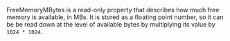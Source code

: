 FreeMemoryMBytes is a read-only property that describes how much free
memory is available, in MBs. It is stored as a floating point number, so
it can be be read down at the level of available bytes by multiplying its
value by `1024 * 1024`.
